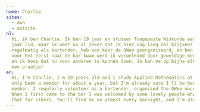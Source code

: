 ```yaml
---
name: Charlie
sites:
  - dwh
  - outsite
nl:
  Hi, ik ben Charlie. Ik ben 19 jaar en studeer Toegepaste Wiskunde aan de Haagse Hogeschool. Ik ben pas ongeveer een 
  jaar lid, maar ik weet nu al zeker dat ik hier nog lang zal blijven! Ik ben ondertussen een actief lid; ik werk 
  regelmatig als bartender, heb een keer de OWee georganiseerd, en ben nu deel van het bestuur van Outsite. Toen ik 
  voor het eerst naar de bar kwam werd ik verwelkomd door geweldige mensen waardoor ik me hier helemaal thuis voelde, 
  en ik hoop dat nu voor anderen te kunnen doen. Je kan me op bijna elke baravond vinden, en ik sta altijd open voor 
  een praatje!
en:
  Hi, I'm Charlie. I'm 19 years old and I study Applied Mathematics at The Hague University of Applied Sciences. I've 
  only been a member for about a year, but I'm already sure I'll be here for many more to come! I've become an active 
  member; I regularly volunteer as a bartender, organised the OWee once, and am currently on the board of Outsite. 
  When I first came to the bar I was welcomed by some lovely people who made me feel at home, and I hope to now do 
  that for others. You'll find me on almost every barnight, and I'm always happy to have a chat!
---
```

